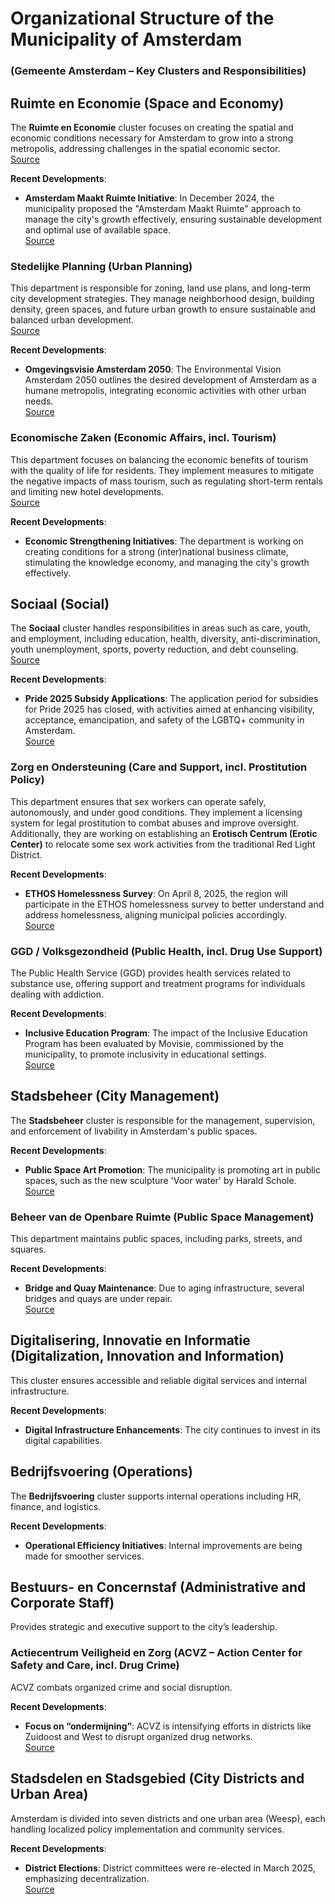 
# Organizational Structure of the Municipality of Amsterdam  
### (Gemeente Amsterdam – Key Clusters and Responsibilities)

## Ruimte en Economie (Space and Economy)
The **Ruimte en Economie** cluster focuses on creating the spatial and economic conditions necessary for Amsterdam to grow into a strong metropolis, addressing challenges in the spatial economic sector.  
[Source](https://www.amsterdam.nl/bestuur-organisatie/organisatie/ruimte-economie/?utm_source=chatgpt.com)

**Recent Developments**:
- **Amsterdam Maakt Ruimte Initiative**: In December 2024, the municipality proposed the "Amsterdam Maakt Ruimte" approach to manage the city's growth effectively, ensuring sustainable development and optimal use of available space.  
[Source](https://www.amsterdam.nl/bestuur-organisatie/college/nieuws/nieuws-18-december-2024/?utm_source=chatgpt.com)

### Stedelijke Planning (Urban Planning)
This department is responsible for zoning, land use plans, and long-term city development strategies. They manage neighborhood design, building density, green spaces, and future urban growth to ensure sustainable and balanced urban development.  
[Source](https://www.amsterdam.nl/bestuur-organisatie/organisatie/ruimte-economie/ruimte-duurzaamheid/?utm_source=chatgpt.com)

**Recent Developments**:
- **Omgevingsvisie Amsterdam 2050**: The Environmental Vision Amsterdam 2050 outlines the desired development of Amsterdam as a humane metropolis, integrating economic activities with other urban needs.  
[Source](https://www.amsterdam.nl/bestuur-organisatie/volg-beleid/economie/ruimte-economie/?utm_source=chatgpt.com)

### Economische Zaken (Economic Affairs, incl. Tourism)
This department focuses on balancing the economic benefits of tourism with the quality of life for residents. They implement measures to mitigate the negative impacts of mass tourism, such as regulating short-term rentals and limiting new hotel developments.  
[Source](https://www.amsterdam.nl/bestuur-organisatie/organisatie/ruimte-economie/economische-zaken/?utm_source=chatgpt.com)

**Recent Developments**:
- **Economic Strengthening Initiatives**: The department is working on creating conditions for a strong (inter)national business climate, stimulating the knowledge economy, and managing the city's growth effectively.

## Sociaal (Social)
The **Sociaal** cluster handles responsibilities in areas such as care, youth, and employment, including education, health, diversity, anti-discrimination, youth unemployment, sports, poverty reduction, and debt counseling.  
[Source](https://www.amsterdam.nl/bestuur-organisatie/organisatie/sociaal/?utm_source=chatgpt.com)

**Recent Developments**:
- **Pride 2025 Subsidy Applications**: The application period for subsidies for Pride 2025 has closed, with activities aimed at enhancing visibility, acceptance, emancipation, and safety of the LGBTQ+ community in Amsterdam.  
[Source](https://www.amsterdam.nl/sociaaldomein/diversiteit/subsidienieuws/?utm_source=chatgpt.com)

### Zorg en Ondersteuning (Care and Support, incl. Prostitution Policy)
This department ensures that sex workers can operate safely, autonomously, and under good conditions. They implement a licensing system for legal prostitution to combat abuses and improve oversight. Additionally, they are working on establishing an **Erotisch Centrum (Erotic Center)** to relocate some sex work activities from the traditional Red Light District.  

**Recent Developments**:
- **ETHOS Homelessness Survey**: On April 8, 2025, the region will participate in the ETHOS homelessness survey to better understand and address homelessness, aligning municipal policies accordingly.  
[Source](https://www.amsterdam.nl/sociaaldomein/nieuws-sociaal/nieuwsartikelen-index/zorg/ethos-dak-thuislozen-telling/?utm_source=chatgpt.com)

### GGD / Volksgezondheid (Public Health, incl. Drug Use Support)
The Public Health Service (GGD) provides health services related to substance use, offering support and treatment programs for individuals dealing with addiction.

**Recent Developments**:
- **Inclusive Education Program**: The impact of the Inclusive Education Program has been evaluated by Movisie, commissioned by the municipality, to promote inclusivity in educational settings.  
[Source](https://www.amsterdam.nl/sociaaldomein/nieuws-sociaal/nieuwsartikelen-index/onderwijs/leergang-inclusief-onderwijs/?utm_source=chatgpt.com)

## Stadsbeheer (City Management)
The **Stadsbeheer** cluster is responsible for the management, supervision, and enforcement of livability in Amsterdam's public spaces.

**Recent Developments**:
- **Public Space Art Promotion**: The municipality is promoting art in public spaces, such as the new sculpture 'Voor water' by Harald Schole.  
[Source](https://www.amsterdam.nl/stadsdelen/centrum/aanpak-binnenstad/nieuws/?utm_source=chatgpt.com)

### Beheer van de Openbare Ruimte (Public Space Management)
This department maintains public spaces, including parks, streets, and squares.

**Recent Developments**:
- **Bridge and Quay Maintenance**: Due to aging infrastructure, several bridges and quays are under repair.  
[Source](https://www.amsterdam.nl/stadsdelen/centrum/aanpak-binnenstad/nieuws/?utm_source=chatgpt.com)

## Digitalisering, Innovatie en Informatie (Digitalization, Innovation and Information)
This cluster ensures accessible and reliable digital services and internal infrastructure.

**Recent Developments**:
- **Digital Infrastructure Enhancements**: The city continues to invest in its digital capabilities.

## Bedrijfsvoering (Operations)
The **Bedrijfsvoering** cluster supports internal operations including HR, finance, and logistics.

**Recent Developments**:
- **Operational Efficiency Initiatives**: Internal improvements are being made for smoother services.

## Bestuurs- en Concernstaf (Administrative and Corporate Staff)
Provides strategic and executive support to the city’s leadership.

### Actiecentrum Veiligheid en Zorg (ACVZ – Action Center for Safety and Care, incl. Drug Crime)
ACVZ combats organized crime and social disruption.

**Recent Developments**:
- **Focus on “ondermijning”**: ACVZ is intensifying efforts in districts like Zuidoost and West to disrupt organized drug networks.  
[Source](https://www.parool.nl)

## Stadsdelen en Stadsgebied (City Districts and Urban Area)
Amsterdam is divided into seven districts and one urban area (Weesp), each handling localized policy implementation and community services.

**Recent Developments**:
- **District Elections**: District committees were re-elected in March 2025, emphasizing decentralization.  
[Source](https://www.amsterdam.nl/bestuur-organisatie/stadsdelen/?utm_source=chatgpt.com)
